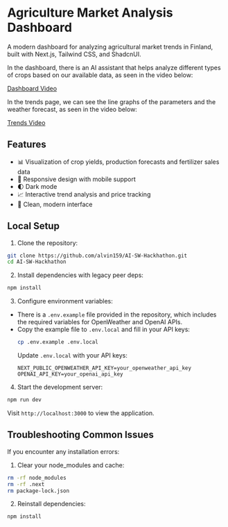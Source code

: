 # Agriculture Market Analysis Dashboard

A modern dashboard for analyzing agricultural market trends in Finland, built with Next.js, Tailwind CSS, and ShadcnUI.

In the dashboard, there is an AI assistant that helps analyze different types of crops based on our available data, as seen in the video below:

[Dashboard Video](videos/Media1.mp4)

In the trends page, we can see the line graphs of the parameters and the weather forecast, as seen in the video below:

[Trends Video](videos/Media2.mp4)

## Features

- 📊 Visualization of crop yields, production forecasts and fertilizer sales data
- 📱 Responsive design with mobile support
- 🌓 Dark mode
- 📈 Interactive trend analysis and price tracking
- 🎨 Clean, modern interface

## Local Setup

1. Clone the repository:
```bash
git clone https://github.com/alvin159/AI-SW-Hackhathon.git
cd AI-SW-Hackhathon
```

2. Install dependencies with legacy peer deps:
```bash
npm install
```

3. Configure environment variables:  
- There is a `.env.example` file provided in the repository, which includes the required variables for OpenWeather and OpenAI APIs.  
- Copy the example file to `.env.local` and fill in your API keys:
    ```bash
    cp .env.example .env.local
    ```
    Update `.env.local` with your API keys:
    ```env
    NEXT_PUBLIC_OPENWEATHER_API_KEY=your_openweather_api_key
    OPENAI_API_KEY=your_openai_api_key
    ```



4. Start the development server:
```bash
npm run dev
```

Visit `http://localhost:3000` to view the application.

## Troubleshooting Common Issues

If you encounter any installation errors:

1. Clear your node_modules and cache:
```bash
rm -rf node_modules
rm -rf .next
rm package-lock.json
```

2. Reinstall dependencies:
```bash
npm install
```


